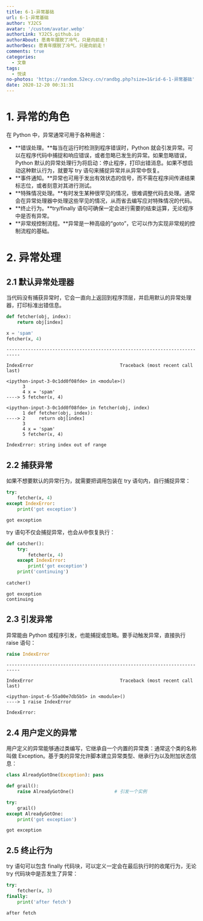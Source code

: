 ```yaml
---
title: 6-1-异常基础
url: 6-1-异常基础
author: YJ2CS
avatar: '/custom/avatar.webp'
authorLink: YJ2CS.github.io
authorAbout: 愿青年摆脱了冷气，只是向前走！
authorDesc: 愿青年摆脱了冷气，只是向前走！
comments: true
categories:
  - 文章
tags:
  - 悦读
no-photos: 'https://random.52ecy.cn/randbg.php?size=1&rid-6-1-异常基础'
date: 2020-12-20 00:31:31
---
```




# 1. 异常的角色  
在 Python 中，异常通常可用于各种用途：
- **错误处理。**每当在运行时检测到程序错误时，Python 就会引发异常。可以在程序代码中捕捉和响应错误，或者忽略已发生的异常。如果忽略错误，Python 默认的异常处理行为将启动：停止程序，打印出错消息。如果不想启动这种默认行为，就要写 try 语句来捕捉异常并从异常中恢复。
- **事件通知。**异常也可用于发出有效状态的信号，而不需在程序间传递结果标志位，或者刻意对其进行测试。
- **特殊情况处理。**有时发生某种很罕见的情况，很难调整代码去处理。通常会在异常处理器中处理这些罕见的情况，从而省去编写应对特殊情况的代码。
- **终止行为。**try/finally 语句可确保一定会进行需要的结束运算，无论程序中是否有异常。
- **非常规控制流程。**异常是一种高级的“goto”，它可以作为实现非常规的控制流程的基础。

# 2. 异常处理  
## 2.1 默认异常处理器  
当代码没有捕获异常时，它会一直向上返回到程序顶层，并启用默认的异常处理器，打印标准出错信息。

```python
def fetcher(obj, index):
    return obj[index]

x = 'spam'
fetcher(x, 4)
```

    ---------------------------------------------------------------------------
    
    IndexError                                Traceback (most recent call last)
    
    <ipython-input-3-0c1dd0f08fde> in <module>()
          3 
          4 x = 'spam'
    ----> 5 fetcher(x, 4)

    <ipython-input-3-0c1dd0f08fde> in fetcher(obj, index)
          1 def fetcher(obj, index):
    ----> 2     return obj[index]
          3 
          4 x = 'spam'
          5 fetcher(x, 4)

    IndexError: string index out of range

## 2.2 捕获异常  
如果不想要默认的异常行为，就需要把调用包装在 try 语句内，自行捕捉异常：

```python
try:
    fetcher(x, 4)
except IndexError:
    print('got exception')
```

    got exception

try 语句不仅会捕捉异常，也会从中恢复执行：

```python
def catcher():
    try:
        fetcher(x, 4)
    except IndexError:
        print('got exception')
    print('continuing')
    
catcher()
```

    got exception
    continuing

## 2.3 引发异常  
异常能由 Python 或程序引发，也能捕捉或忽略。要手动触发异常，直接执行 raise 语句：

```python
raise IndexError
```

    ---------------------------------------------------------------------------
    
    IndexError                                Traceback (most recent call last)
    
    <ipython-input-6-55a00e7db5b5> in <module>()
    ----> 1 raise IndexError

    IndexError: 

## 2.4 用户定义的异常  
用户定义的异常能够通过类编写，它继承自一个内置的异常类：通常这个类的名称叫做 Exception。基于类的异常允许脚本建立异常类型、继承行为以及附加状态信息：

```python
class AlreadyGotOne(Exception): pass

def grail():
    raise AlreadyGotOne()               # 引发一个实例

try:
    grail()
except AlreadyGotOne:
    print('got exception')
```

    got exception

## 2.5 终止行为  
try 语句可以包含 finally 代码块，可以定义一定会在最后执行时的收尾行为，无论 try 代码块中是否发生了异常：

```python
try:
    fetcher(x, 3)
finally:
    print('after fetch')
```

    after fetch

